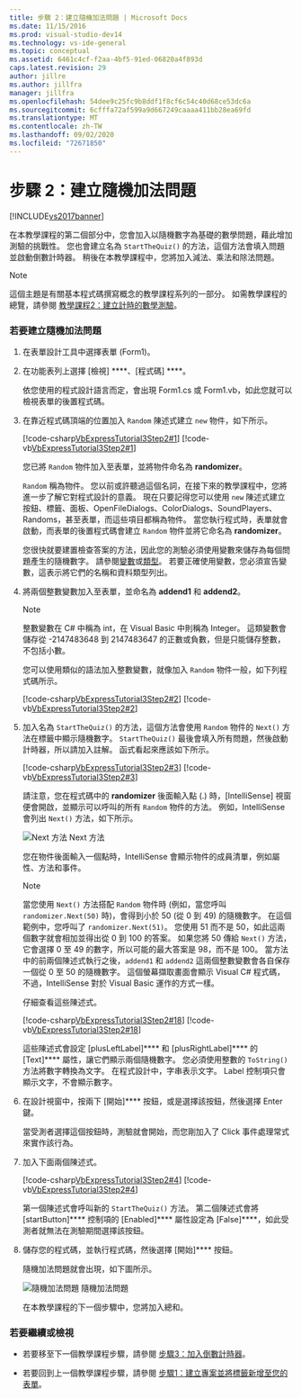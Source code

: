 ```yaml
---
title: 步驟 2：建立隨機加法問題 | Microsoft Docs
ms.date: 11/15/2016
ms.prod: visual-studio-dev14
ms.technology: vs-ide-general
ms.topic: conceptual
ms.assetid: 6461c4cf-f2aa-4bf5-91ed-06820a4f893d
caps.latest.revision: 29
author: jillre
ms.author: jillfra
manager: jillfra
ms.openlocfilehash: 54dee9c25fc9b8ddf1f8cf6c54c40d68ce53dc6a
ms.sourcegitcommit: 6cfffa72af599a9d667249caaaa411bb28ea69fd
ms.translationtype: MT
ms.contentlocale: zh-TW
ms.lasthandoff: 09/02/2020
ms.locfileid: "72671850"
---
```

# <a name="step-2-create-a-random-addition-problem"></a>步驟 2：建立隨機加法問題
[!INCLUDE[vs2017banner](../includes/vs2017banner.md)]

在本教學課程的第二個部分中，您會加入以隨機數字為基礎的數學問題，藉此增加測驗的挑戰性。 您也會建立名為 `StartTheQuiz()` 的方法，這個方法會填入問題並啟動倒數計時器。 稍後在本教學課程中，您將加入減法、乘法和除法問題。

> [!NOTE]
> 這個主題是有關基本程式碼撰寫概念的教學課程系列的一部分。 如需教學課程的總覽，請參閱 [教學課程2：建立計時的數學測驗](../ide/tutorial-2-create-a-timed-math-quiz.md)。

### <a name="to-create-a-random-addition-problem"></a>若要建立隨機加法問題

1. 在表單設計工具中選擇表單 (Form1)。

2. 在功能表列上選擇 [檢視] ****、[程式碼] ****。

     依您使用的程式設計語言而定，會出現 Form1.cs 或 Form1.vb，如此您就可以檢視表單的後置程式碼。

3. 在靠近程式碼頂端的位置加入 `Random` 陳述式建立 `new` 物件，如下所示。

     [!code-csharp[VbExpressTutorial3Step2#1](../snippets/csharp/VS_Snippets_VBCSharp/vbexpresstutorial3step2/cs/form1.cs#1)]
     [!code-vb[VbExpressTutorial3Step2#1](../snippets/visualbasic/VS_Snippets_VBCSharp/vbexpresstutorial3step2/vb/form1.vb#1)]

     您已將 `Random` 物件加入至表單，並將物件命名為 **randomizer**。

     `Random` 稱為物件。 您以前或許聽過這個名詞，在接下來的教學課程中，您將進一步了解它對程式設計的意義。 現在只要記得您可以使用 `new` 陳述式建立按鈕、標籤、面板、OpenFileDialogs、ColorDialogs、SoundPlayers、Randoms，甚至表單，而這些項目都稱為物件。 當您執行程式時，表單就會啟動，而表單的後置程式碼會建立 `Random` 物件並將它命名為 **randomizer**。

     您很快就要建置檢查答案的方法，因此您的測驗必須使用變數來儲存為每個問題產生的隨機數字。 請參閱[變數](https://msdn.microsoft.com/library/4cfaa06d-4ae3-4307-897b-cf599dc24caa)或[類型](https://msdn.microsoft.com/library/f782d7cc-035e-4500-b1b1-36a9881130ad)。 若要正確使用變數，您必須宣告變數，這表示將它們的名稱和資料類型列出。

4. 將兩個整數變數加入至表單，並命名為 **addend1** 和 **addend2**。

    > [!NOTE]
    > 整數變數在 C# 中稱為 int，在 Visual Basic 中則稱為 Integer。 這類變數會儲存從 -2147483648 到 2147483647 的正數或負數，但是只能儲存整數，不包括小數。

     您可以使用類似的語法加入整數變數，就像加入 `Random` 物件一般，如下列程式碼所示。

     [!code-csharp[VbExpressTutorial3Step2#2](../snippets/csharp/VS_Snippets_VBCSharp/vbexpresstutorial3step2/cs/form1.cs#2)]
     [!code-vb[VbExpressTutorial3Step2#2](../snippets/visualbasic/VS_Snippets_VBCSharp/vbexpresstutorial3step2/vb/form1.vb#2)]

5. 加入名為 `StartTheQuiz()` 的方法，這個方法會使用 `Random` 物件的 `Next()` 方法在標籤中顯示隨機數字。 `StartTheQuiz()` 最後會填入所有問題，然後啟動計時器，所以請加入註解。 函式看起來應該如下所示。

     [!code-csharp[VbExpressTutorial3Step2#3](../snippets/csharp/VS_Snippets_VBCSharp/vbexpresstutorial3step2/cs/form1.cs#3)]
     [!code-vb[VbExpressTutorial3Step2#3](../snippets/visualbasic/VS_Snippets_VBCSharp/vbexpresstutorial3step2/vb/form1.vb#3)]

     請注意，您在程式碼中的 **randomizer** 後面輸入點 (.) 時，[IntelliSense] 視窗便會開啟，並顯示可以呼叫的所有 `Random` 物件的方法。 例如，IntelliSense 會列出 `Next()` 方法，如下所示。

     ![Next 方法](../ide/media/express-randomwhite.png "Express_RandomWhite") Next 方法

     您在物件後面輸入一個點時，IntelliSense 會顯示物件的成員清單，例如屬性、方法和事件。

    > [!NOTE]
    > 當您使用 `Next()` 方法搭配 `Random` 物件時 (例如，當您呼叫 `randomizer.Next(50)` 時)，會得到小於 50 (從 0 到 49) 的隨機數字。 在這個範例中，您呼叫了 `randomizer.Next(51)`。 您使用 51 而不是 50，如此這兩個數字就會相加並得出從 0 到 100 的答案。 如果您將 50 傳給 `Next()` 方法，它會選擇 0 至 49 的數字，所以可能的最大答案是 98，而不是 100。 當方法中的前兩個陳述式執行之後，`addend1` 和 `addend2` 這兩個整數變數會各自保存一個從 0 至 50 的隨機數字。 這個螢幕擷取畫面會顯示 Visual C# 程式碼，不過，IntelliSense 對於 Visual Basic 運作的方式一樣。

     仔細查看這些陳述式。

     [!code-csharp[VbExpressTutorial3Step2#18](../snippets/csharp/VS_Snippets_VBCSharp/vbexpresstutorial3step2/cs/form1.cs#18)]
     [!code-vb[VbExpressTutorial3Step2#18](../snippets/visualbasic/VS_Snippets_VBCSharp/vbexpresstutorial3step2/vb/form1.vb#18)]

     這些陳述式會設定 [plusLeftLabel]**** 和 [plusRightLabel]**** 的 [Text]**** 屬性，讓它們顯示兩個隨機數字。 您必須使用整數的 `ToString()` 方法將數字轉換為文字。 在程式設計中，字串表示文字。 Label 控制項只會顯示文字，不會顯示數字。

6. 在設計視窗中，按兩下 [開始]**** 按鈕，或是選擇該按鈕，然後選擇 Enter 鍵。

     當受測者選擇這個按鈕時，測驗就會開始，而您剛加入了 Click 事件處理常式來實作該行為。

7. 加入下面兩個陳述式。

     [!code-csharp[VbExpressTutorial3Step2#4](../snippets/csharp/VS_Snippets_VBCSharp/vbexpresstutorial3step2/cs/form1.cs#4)]
     [!code-vb[VbExpressTutorial3Step2#4](../snippets/visualbasic/VS_Snippets_VBCSharp/vbexpresstutorial3step2/vb/form1.vb#4)]

     第一個陳述式會呼叫新的 `StartTheQuiz()` 方法。 第二個陳述式會將 [startButton]**** 控制項的 [Enabled]**** 屬性設定為 [False]****，如此受測者就無法在測驗期間選擇該按鈕。

8. 儲存您的程式碼，並執行程式碼，然後選擇 [開始]**** 按鈕。

     隨機加法問題就會出現，如下圖所示。

     ![隨機加法問題](../ide/media/express-additionproblem.png "Express_AdditionProblem") 隨機加法問題

     在本教學課程的下一個步驟中，您將加入總和。

### <a name="to-continue-or-review"></a>若要繼續或檢視

- 若要移至下一個教學課程步驟，請參閱 [步驟3：加入倒數計時器](../ide/step-3-add-a-countdown-timer.md)。

- 若要回到上一個教學課程步驟，請參閱 [步驟1：建立專案並將標籤新增至您的表單](../ide/step-1-create-a-project-and-add-labels-to-your-form.md)。
